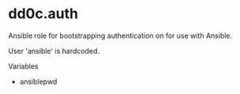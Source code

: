# dd0c.auth
Ansible role for bootstrapping authentication on for use with Ansible.

User 'ansible' is hardcoded.

Variables
 - ansiblepwd
